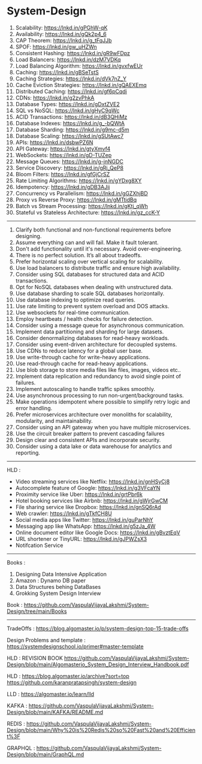 # System-Design



1. Scalability: https://lnkd.in/gPGhW-qK
2. Availability: https://lnkd.in/gQk2p4_6
3. CAP Theorem: https://lnkd.in/g_tFqJJb
4. SPOF: https://lnkd.in/gw_uHZWn
5. Consistent Hashing: https://lnkd.in/gR9wFDpz
6. Load Balancers: https://lnkd.in/dzM7VDKq
7. Load Balancing Algorithm: https://lnkd.in/gvxfwEUr
8. Caching: https://lnkd.in/gBSeTstS
9. Caching Strategies: https://lnkd.in/dVk7nZ_Y
10. Cache Eviction Strategies: https://lnkd.in/gQAEXEmq
11. Distributed Caching: https://lnkd.in/gf6pCqdi
12. CDNs: https://lnkd.in/g2zvPhkA
13. Database Types: https://lnkd.in/gDxtZVE2
14. SQL vs NoSQL: https://lnkd.in/gHyC9qWc
15. ACID Transactions: https://lnkd.in/dB3QHiMz
16. Database Indexes: https://lnkd.in/g_-bQWtA
17. Database Sharding: https://lnkd.in/g9mc-d5m
18. Database Scaling: https://lnkd.in/gSUtAwc7
19. APIs: https://lnkd.in/dsbwPZ6N
20. API Gateway: https://lnkd.in/gtyXmvf4
21. WebSockets: https://lnkd.in/gD-TUZep
22. Message Queues: https://lnkd.in/g-jnNGDC
23. Service Discovery: https://lnkd.in/gRj_QeP8
24. Bloom Filters: https://lnkd.in/gfGjCrSZ
25. Rate Limiting Algorithms: https://lnkd.in/gYDxg8XY
26. Idempotency: https://lnkd.in/gDB3AJij
27. Concurrency vs Parallelism: https://lnkd.in/gGZXhjBD
28. Proxy vs Reverse Proxy: https://lnkd.in/gMTtidBq
29. Batch vs Stream Processing: https://lnkd.in/gKtj_qWh
30. Stateful vs Stateless Architecture: https://lnkd.in/gz_ccK-Y


_________


1. Clarify both functional and non-functional requirements before designing.
2. Assume everything can and will fail. Make it fault tolerant.
3. Don't add functionality until it's necessary. Avoid over-engineering.
4. There is no perfect solution. It’s all about tradeoffs.
5. Prefer horizontal scaling over vertical scaling for scalability.
6. Use load balancers to distribute traffic and ensure high availability.
7. Consider using SQL databases for structured data and ACID transactions.
8. Opt for NoSQL databases when dealing with unstructured data.
9. Use database sharding to scale SQL databases horizontally.
10. Use database indexing to optimize read queries.
11. Use rate limiting to prevent system overload and DOS attacks.
12. Use websockets for real-time communication.
13. Employ heartbeats / health checks for failure detection.
14. Consider using a message queue for asynchronous communication.
15. Implement data partitioning and sharding for large datasets.
16. Consider denormalizing databases for read-heavy workloads.
17. Consider using event-driven architecture for decoupled systems.
18. Use CDNs to reduce latency for a global user base.
19. Use write-through cache for write-heavy applications.
20. Use read-through cache for read-heavy applications.
21. Use blob storage to store media files like files, images, videos etc..
22. Implement data replication and redundancy to avoid single point of failures.
23. Implement autoscaling to handle traffic spikes smoothly.
24. Use asynchronous processing to run non-urgent/background tasks.
25. Make operations idempotent where possible to simplify retry logic and error handling.
26. Prefer microservices architecture over monoliths for scalability, modularity, and maintainability.
27. Consider using an API gateway when you have multiple microservices.
28. Use the circuit breaker pattern to prevent cascading failures
29. Design clear and consistent APIs and incorporate security.
30. Consider using a data lake or data warehouse for analytics and reporting.



__________________


HLD : 

- Video streaming services like Netflix: https://lnkd.in/gnHSyCj8 
- Autocomplete feature of Google: https://lnkd.in/g3VFcaYN
- Proximity service like Uber: https://lnkd.in/grtPbr6k
- Hotel booking services like Airbnb: https://lnkd.in/gWjrGwCM
- File sharing service like Dropbox: https://lnkd.in/gnSQ6rAd
- Web crawler: https://lnkd.in/gTkfCH8U
- Social media apps like Twitter: https://lnkd.in/guParNhY
- Messaging app like WhatsApp: https://lnkd.in/g5zJa_4W
- Online document editor like Google Docs: https://lnkd.in/gBvztEqV
- URL shortener or TinyURL: https://lnkd.in/gJPWZsX3
- Notifcation Service


__________________


Books : 

1. Designing Data Intensive Application
2. Amazon : Dynamo DB paper
3. Data Structures  behing DataBases
4. Grokking System Design Interview


Book : https://github.com/VaspulaVijayaLakshmi/System-Design/tree/main/Books
_____________



TradeOffs : https://blog.algomaster.io/p/system-design-top-15-trade-offs

Design Problems and template : https://systemdesignschool.io/primer#master-template


HLD : REVISION BOOK
https://github.com/VaspulaVijayaLakshmi/System-Design/blob/main/Algomasterio_System_Design_Interview_Handbook.pdf


HLD : https://blog.algomaster.io/archive?sort=top
      https://github.com/karanpratapsingh/system-design
      
LLD : https://algomaster.io/learn/lld



KAFKA : https://github.com/VaspulaVijayaLakshmi/System-Design/blob/main/KAFKA/README.md

REDIS : https://github.com/VaspulaVijayaLakshmi/System-Design/blob/main/Why%20is%20Redis%20so%20Fast%20and%20Efficient%3F

GRAPHQL : https://github.com/VaspulaVijayaLakshmi/System-Design/blob/main/GraphQL.md










